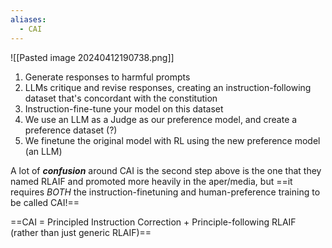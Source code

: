 ```yaml
---
aliases:
  - CAI
---
```


![[Pasted image 20240412190738.png]]

 1. Generate responses to harmful prompts
 2. LLMs critique and revise responses, creating an instruction-following dataset that's concordant with the constitution
 3. Instruction-fine-tune your model on this dataset
 4. We use an LLM as a Judge as our preference model, and create a preference dataset (?)
 5. We finetune the original model with RL using the new preference model (an LLM)


A lot of ***confusion*** around CAI is the second step above is the one that they named RLAIF and promoted more heavily in the aper/media, but ==it requires *BOTH* the instruction-finetuning and human-preference training to be called CAI!==

==CAI = Principled Instruction Correction + Principle-following RLAIF (rather than just generic RLAIF)==


